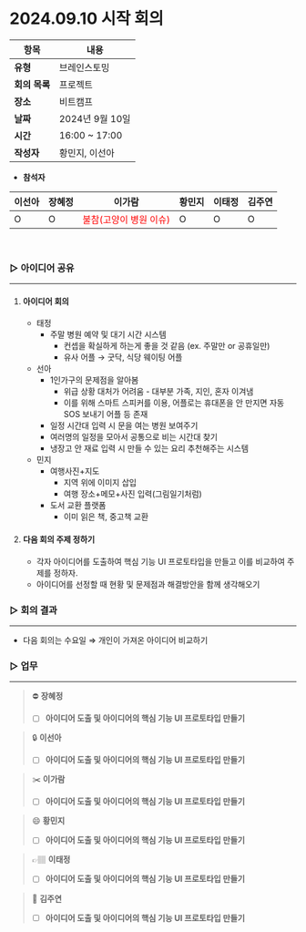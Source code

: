 # 2024.09.10 시작 회의

| **항목**    | **내용**        |
|-----------|---------------|
| **유형**    | 브레인스토밍        |
| **회의 목록** | 프로젝트          |
| **장소**    | 비트캠프          |
| **날짜**    | 2024년 9월 10일  |
| **시간**    | 16:00 ~ 17:00 |
| **작성자**   | 황민지, 이선아      |

- **참석자**

| **이선아** | **장혜정** | **이가람**                                       | **황민지** | **이태정** | **김주연** |
|---------|---------|-----------------------------------------------|---------|---------|---------|
| O       | O       | <span style="color: red">불참(고양이 병원 이슈)</span> | O       | O       | O       |

<br>

### ▷  아이디어 공유

---

<ol>
<li>
<h4>아이디어 회의</h4>

- 태정
    - 주말 병원 예약 및 대기 시간 시스템
        - 컨셉을 확실하게 하는게 좋을 것 같음 (ex. 주말만 or 공휴일만)
        - 유사 어플 → 굿닥, 식당 웨이팅 어플
- 선아
    - 1인가구의 문제점을 알아봄
        - 위급 상황 대처가 어려움 - 대부분 가족, 지인, 혼자 이겨냄
        - 이를 위해 스마트 스피커를 이용, 어플로는 휴대폰을 안 만지면 자동 SOS 보내기 어플 등 존재
    - 일정 시간대 입력 시 문을 여는 병원 보여주기
    - 여러명의 일정을 모아서 공통으로 비는 시간대 찾기
    - 냉장고 안 재료 입력 시 만들 수 있는 요리 추천해주는 시스템
- 민지
    - 여행사진+지도
        - 지역 위에 이미지 삽입
        - 여행 장소+메모+사진 입력(그림일기처럼)
    - 도서 교환 플랫폼
        - 이미 읽은 책, 중고책 교환
</li>

<li>
<h4>다음 회의 주제 정하기</h4>

- 각자 아이디어를 도출하여 핵심 기능 UI 프로토타입을 만들고 이를 비교하여 주제를 정하자.
- 아이디어를 선정할 때 현황 및 문제점과 해결방안을 함께 생각해오기
</li>
</ol>

### ▷  회의 결과

---

- 다음 회의는 수요일   ⇒   개인이 가져온 아이디어 비교하기


### ▷  업무

[// 체크박스]: # ([ ], [x])

---

>⛔
**장혜정**
>- [ ]  **아이디어 도출 및 아이디어의 핵심 기능 UI 프로토타입 만들기**

>🔒
**이선아**
>- [ ]  **아이디어 도출 및 아이디어의 핵심 기능 UI 프로토타입 만들기**

>✂️
**이가람**
>- [ ]  **아이디어 도출 및 아이디어의 핵심 기능 UI 프로토타입 만들기**

>😄
**황민지**
>- [ ]  **아이디어 도출 및 아이디어의 핵심 기능 UI 프로토타입 만들기**

>👉🏽
**이태정**
>- [ ]  **아이디어 도출 및 아이디어의 핵심 기능 UI 프로토타입 만들기**

>📖
**김주연**
>- [ ]  **아이디어 도출 및 아이디어의 핵심 기능 UI 프로토타입 만들기**
